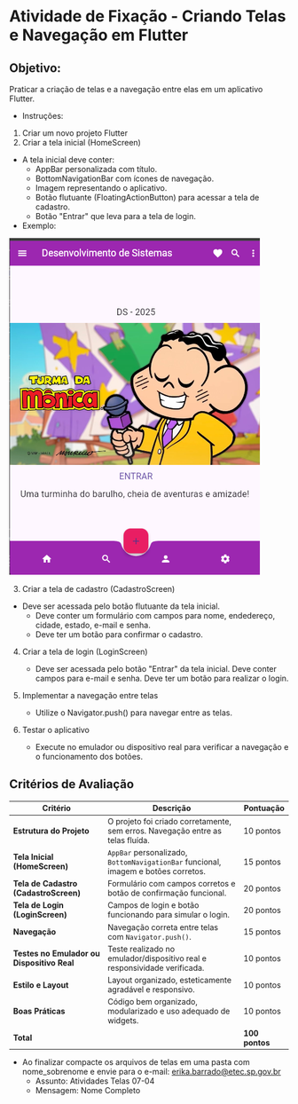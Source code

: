 # Atividade de Fixação - Criando Telas e Navegação em Flutter

## Objetivo:
Praticar a criação de telas e a navegação entre elas em um aplicativo Flutter.

- Instruções:
1. Criar um novo projeto Flutter
2. Criar a tela inicial (HomeScreen)
- A tela inicial deve conter:
    - AppBar personalizada com título.
    - BottomNavigationBar com ícones de navegação.
    - Imagem representando o aplicativo.
    - Botão flutuante (FloatingActionButton) para acessar a tela de cadastro.
    - Botão "Entrar" que leva para a tela de login.
 - Exemplo:

 ![alt text](img/tela_inicial.png)
    
3. Criar a tela de cadastro (CadastroScreen)
- Deve ser acessada pelo botão flutuante da tela inicial.
    - Deve conter um formulário com campos para nome, endedereço, cidade, estado, e-mail e senha.
    - Deve ter um botão para confirmar o cadastro.

4. Criar a tela de login (LoginScreen)
    - Deve ser acessada pelo botão "Entrar" da tela inicial.
    Deve conter campos para e-mail e senha.
    Deve ter um botão para realizar o login.

5. Implementar a navegação entre telas
    - Utilize o Navigator.push() para navegar entre as telas.

6. Testar o aplicativo
    - Execute no emulador ou dispositivo real para verificar a navegação e o funcionamento dos botões.

## Critérios de Avaliação

| **Critério**                          | **Descrição**                                                              | **Pontuação** |
|---------------------------------------|----------------------------------------------------------------------------|---------------|
| **Estrutura do Projeto**              | O projeto foi criado corretamente, sem erros. Navegação entre as telas fluída. | 10 pontos     |
| **Tela Inicial (HomeScreen)**         | `AppBar` personalizado, `BottomNavigationBar` funcional, imagem e botões corretos. | 15 pontos     |
| **Tela de Cadastro (CadastroScreen)** | Formulário com campos corretos e botão de confirmação funcional.           | 20 pontos     |
| **Tela de Login (LoginScreen)**       | Campos de login e botão funcionando para simular o login.                  | 20 pontos     |
| **Navegação**                         | Navegação correta entre telas com `Navigator.push()`.                       | 15 pontos     |
| **Testes no Emulador ou Dispositivo Real** | Teste realizado no emulador/dispositivo real e responsividade verificada.   | 10 pontos     |
| **Estilo e Layout**                   | Layout organizado, esteticamente agradável e responsivo.                   | 10 pontos     |
| **Boas Práticas**                     | Código bem organizado, modularizado e uso adequado de widgets.             | 10 pontos     |
| **Total**                             |                                                                            | **100 pontos** |


- Ao finalizar compacte os arquivos de telas em uma pasta com nome_sobrenome e envie para o e-mail: erika.barrado@etec.sp.gov.br
    - Assunto: Atividades Telas 07-04
    - Mensagem: Nome Completo